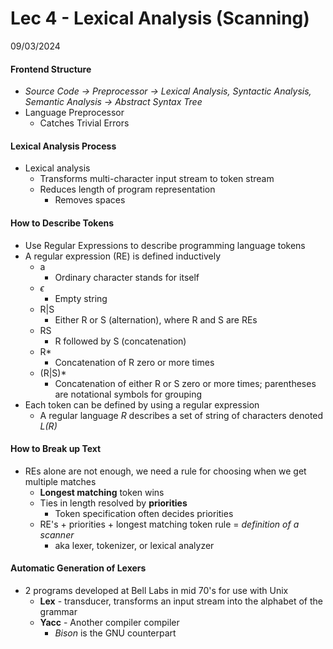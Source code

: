 # Lec 4 - Lexical Analysis (Scanning)
09/03/2024
#### Frontend Structure
- *Source Code -> Preprocessor -> Lexical Analysis, Syntactic Analysis, Semantic Analysis -> Abstract Syntax Tree*
- Language Preprocessor
	- Catches Trivial Errors

#### Lexical Analysis Process
- Lexical analysis
	- Transforms multi-character input stream to token stream
	- Reduces length of program representation
		- Removes spaces

#### How to Describe Tokens
- Use Regular Expressions to describe programming language tokens
- A regular expression (RE) is defined inductively
	- a
		- Ordinary character stands for itself
	- $\epsilon$
		- Empty string
	- R|S
		- Either R or S (alternation), where R and S are REs
	- RS
		- R followed by S (concatenation)
	- R*
		- Concatenation of R zero or more times
	- (R|S)*
		- Concatenation of either R or S zero or more times; parentheses are notational symbols for grouping
- Each token can be defined by using a regular expression
	- A regular language *R* describes a set of string of characters denoted *L(R)*

#### How to Break up Text
- REs alone are not enough, we need a rule for choosing when we get multiple matches
	- **Longest matching** token wins
	- Ties in length resolved by **priorities**
		- Token specification often decides priorities
	- RE's + priorities + longest matching token rule = *definition of a scanner*
		- aka lexer, tokenizer, or lexical analyzer

#### Automatic Generation of Lexers
- 2 programs developed at Bell Labs in mid 70's for use with Unix
	- **Lex** - transducer, transforms an input stream into the alphabet of the grammar
	- **Yacc** - Another compiler compiler
		- *Bison* is the GNU counterpart
